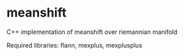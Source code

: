 # meanshift
C++ implementation of meanshift over riemannian manifold

Required libraries: flann, mexplus, mexplusplus
